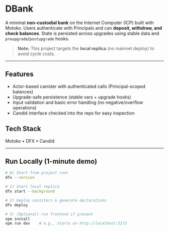 # DBank

A minimal **non-custodial bank** on the Internet Computer (ICP) built with Motoko. Users authenticate with Principals and can **deposit, withdraw, and check balances**. State is persisted across upgrades using stable data and `preupgrade`/`postupgrade` hooks.

> **Note:** This project targets the **local replica** (no mainnet deploy) to avoid cycle costs. 
---

## Features
- Actor-based canister with authenticated calls (Principal-scoped balances)
- Upgrade-safe persistence (stable vars + upgrade hooks)
- Input validation and basic error handling (no negative/overflow operations)
- Candid interface checked into the repo for easy inspection

## Tech Stack
Motoko • DFX • Candid 

---

## Run Locally (1-minute demo)

```bash
# 0) Start from project root
dfx --version

# 1) Start local replica
dfx start --background

# 2) Deploy canisters & generate declarations
dfx deploy

# 3) (Optional) run frontend if present
npm install
npm run dev    # e.g., starts on http://localhost:5173



